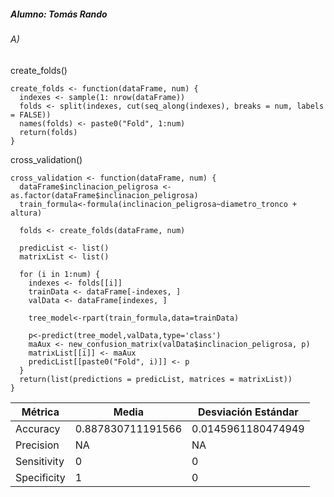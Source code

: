 ##### Alumno: Tomás Rando
###### A)

create_folds()
```
create_folds <- function(dataFrame, num) {
  indexes <- sample(1: nrow(dataFrame))
  folds <- split(indexes, cut(seq_along(indexes), breaks = num, labels = FALSE))
  names(folds) <- paste0("Fold", 1:num)
  return(folds)
}
```



cross_validation()

```
cross_validation <- function(dataFrame, num) {
  dataFrame$inclinacion_peligrosa <- as.factor(dataFrame$inclinacion_peligrosa)
  train_formula<-formula(inclinacion_peligrosa~diametro_tronco + altura)

  folds <- create_folds(dataFrame, num)

  predicList <- list()
  matrixList <- list()

  for (i in 1:num) {
    indexes <- folds[[i]]
    trainData <- dataFrame[-indexes, ]
    valData <- dataFrame[indexes, ]
    
    tree_model<-rpart(train_formula,data=trainData)

    p<-predict(tree_model,valData,type='class') 
    maAux <- new_confusion_matrix(valData$inclinacion_peligrosa, p)
    matrixList[[i]] <- maAux
    predicList[[paste0("Fold", i)]] <- p
  }
  return(list(predictions = predicList, matrices = matrixList))
}
```


  | Métrica | Media| Desviación Estándar| 
  |----------| -------- | --------- | 
  | Accuracy | 0.887830711191566 | 0.0145961180474949 |
  | Precision | NA | NA |
  | Sensitivity | 0 | 0 |
  | Specificity | 1 | 0 |